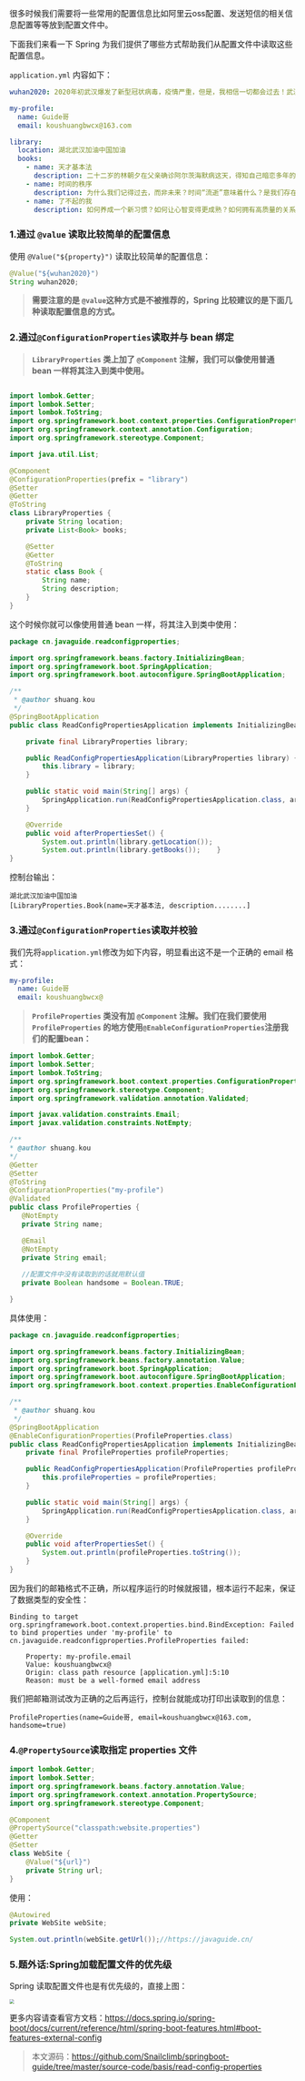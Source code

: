 很多时候我们需要将一些常用的配置信息比如阿里云oss配置、发送短信的相关信息配置等等放到配置文件中。

下面我们来看一下 Spring 为我们提供了哪些方式帮助我们从配置文件中读取这些配置信息。

`application.yml` 内容如下：

```yaml
wuhan2020: 2020年初武汉爆发了新型冠状病毒，疫情严重，但是，我相信一切都会过去！武汉加油！中国加油！

my-profile:
  name: Guide哥
  email: koushuangbwcx@163.com

library:
  location: 湖北武汉加油中国加油
  books:
    - name: 天才基本法
      description: 二十二岁的林朝夕在父亲确诊阿尔茨海默病这天，得知自己暗恋多年的校园男神裴之即将出国深造的消息——对方考取的学校，恰是父亲当年为她放弃的那所。
    - name: 时间的秩序
      description: 为什么我们记得过去，而非未来？时间“流逝”意味着什么？是我们存在于时间之内，还是时间存在于我们之中？卡洛·罗韦利用诗意的文字，邀请我们思考这一亘古难题——时间的本质。
    - name: 了不起的我
      description: 如何养成一个新习惯？如何让心智变得更成熟？如何拥有高质量的关系？ 如何走出人生的艰难时刻？

```

### 1.通过 `@value` 读取比较简单的配置信息

使用  `@Value("${property}")` 读取比较简单的配置信息：

```java
@Value("${wuhan2020}")
String wuhan2020;
```

> **需要注意的是 `@value`这种方式是不被推荐的，Spring 比较建议的是下面几种读取配置信息的方式。**

### 2.通过`@ConfigurationProperties`读取并与 bean 绑定

>  **`LibraryProperties` 类上加了 `@Component` 注解，我们可以像使用普通 bean 一样将其注入到类中使用。**

```java

import lombok.Getter;
import lombok.Setter;
import lombok.ToString;
import org.springframework.boot.context.properties.ConfigurationProperties;
import org.springframework.context.annotation.Configuration;
import org.springframework.stereotype.Component;

import java.util.List;

@Component
@ConfigurationProperties(prefix = "library")
@Setter
@Getter
@ToString
class LibraryProperties {
    private String location;
    private List<Book> books;

    @Setter
    @Getter
    @ToString
    static class Book {
        String name;
        String description;
    }
}

```

这个时候你就可以像使用普通 bean 一样，将其注入到类中使用：

```java
package cn.javaguide.readconfigproperties;

import org.springframework.beans.factory.InitializingBean;
import org.springframework.boot.SpringApplication;
import org.springframework.boot.autoconfigure.SpringBootApplication;

/**
 * @author shuang.kou
 */
@SpringBootApplication
public class ReadConfigPropertiesApplication implements InitializingBean {

    private final LibraryProperties library;

    public ReadConfigPropertiesApplication(LibraryProperties library) {
        this.library = library;
    }

    public static void main(String[] args) {
        SpringApplication.run(ReadConfigPropertiesApplication.class, args);
    }

    @Override
    public void afterPropertiesSet() {
        System.out.println(library.getLocation());
        System.out.println(library.getBooks());    }
}
```

控制台输出：

```
湖北武汉加油中国加油
[LibraryProperties.Book(name=天才基本法, description........]
```

### 3.通过`@ConfigurationProperties`读取并校验

我们先将`application.yml`修改为如下内容，明显看出这不是一个正确的 email 格式：

```yaml
my-profile:
  name: Guide哥
  email: koushuangbwcx@
```

>**`ProfileProperties` 类没有加 `@Component` 注解。我们在我们要使用`ProfileProperties` 的地方使用`@EnableConfigurationProperties`注册我们的配置bean：**

 ```java
import lombok.Getter;
import lombok.Setter;
import lombok.ToString;
import org.springframework.boot.context.properties.ConfigurationProperties;
import org.springframework.stereotype.Component;
import org.springframework.validation.annotation.Validated;

import javax.validation.constraints.Email;
import javax.validation.constraints.NotEmpty;

/**
 * @author shuang.kou
 */
@Getter
@Setter
@ToString
@ConfigurationProperties("my-profile")
@Validated
public class ProfileProperties {
    @NotEmpty
    private String name;

    @Email
    @NotEmpty
    private String email;
  
    //配置文件中没有读取到的话就用默认值
    private Boolean handsome = Boolean.TRUE;

}
 ```

具体使用：

```java
package cn.javaguide.readconfigproperties;

import org.springframework.beans.factory.InitializingBean;
import org.springframework.beans.factory.annotation.Value;
import org.springframework.boot.SpringApplication;
import org.springframework.boot.autoconfigure.SpringBootApplication;
import org.springframework.boot.context.properties.EnableConfigurationProperties;

/**
 * @author shuang.kou
 */
@SpringBootApplication
@EnableConfigurationProperties(ProfileProperties.class)
public class ReadConfigPropertiesApplication implements InitializingBean {
    private final ProfileProperties profileProperties;

    public ReadConfigPropertiesApplication(ProfileProperties profileProperties) {
        this.profileProperties = profileProperties;
    }

    public static void main(String[] args) {
        SpringApplication.run(ReadConfigPropertiesApplication.class, args);
    }

    @Override
    public void afterPropertiesSet() {
        System.out.println(profileProperties.toString());
    }
}

```

因为我们的邮箱格式不正确，所以程序运行的时候就报错，根本运行不起来，保证了数据类型的安全性：

```visual basic
Binding to target org.springframework.boot.context.properties.bind.BindException: Failed to bind properties under 'my-profile' to cn.javaguide.readconfigproperties.ProfileProperties failed:

    Property: my-profile.email
    Value: koushuangbwcx@
    Origin: class path resource [application.yml]:5:10
    Reason: must be a well-formed email address
```

我们把邮箱测试改为正确的之后再运行，控制台就能成功打印出读取到的信息：

```
ProfileProperties(name=Guide哥, email=koushuangbwcx@163.com, handsome=true)
```

### 4.`@PropertySource`读取指定 properties 文件

```java
import lombok.Getter;
import lombok.Setter;
import org.springframework.beans.factory.annotation.Value;
import org.springframework.context.annotation.PropertySource;
import org.springframework.stereotype.Component;

@Component
@PropertySource("classpath:website.properties")
@Getter
@Setter
class WebSite {
    @Value("${url}")
    private String url;
}
```

使用：

```java
@Autowired
private WebSite webSite;

System.out.println(webSite.getUrl());//https://javaguide.cn/

```

### 5.题外话:Spring加载配置文件的优先级

Spring 读取配置文件也是有优先级的，直接上图：

<img src="https://my-blog-to-use.oss-cn-beijing.aliyuncs.com/2019-11/read-config-properties-priority.jpg" style="zoom:50%;" />

更多内容请查看官方文档：https://docs.spring.io/spring-boot/docs/current/reference/html/spring-boot-features.html#boot-features-external-config

> 本文源码：https://github.com/Snailclimb/springboot-guide/tree/master/source-code/basis/read-config-properties
